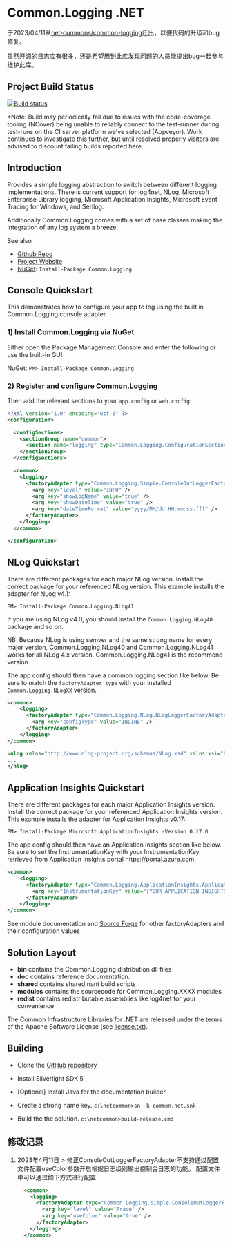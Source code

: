 # Common.Logging .NET

于2023/04/11从[net-commons/common-logging](https://github.com/net-commons/common-logging)迁出，以便代码的升级和bug修复。

虽然开源的日志库有很多，还是希望用到此库发现问题的人员能提出bug一起参与维护此库。

## Project Build Status

[![Build status](https://ci.appveyor.com/api/projects/status/nyht5oguhan7gk2c/branch/master?svg=true)](https://ci.appveyor.com/project/sbohlen/common-logging/branch/master)

*Note: Build may periodically fail due to issues with the code-coverage tooling (NCover) being unable to reliably connect to the test-runner during test-runs on the CI server platform we've selected (Appveyor).  Work continues to investigate this further, but until resolved properly visitors are advised to discount failing builds reported here. 

## Introduction

Provides a simple logging abstraction to switch between different logging implementations.
There is current support for log4net, NLog, Microsoft Enterprise Library logging, Microsoft Application Insights, Microsoft Event Tracing for Windows, and Serilog.

Additionally Common.Logging comes with a set of base classes making the integration of any log system a breeze.

See also

* [Github Repo](http://github.com/net-commons/common-logging)
* [Project Website](http://net-commons.github.io/common-logging)
* [NuGet](https://www.nuget.org/packages/Common.Logging/): `Install-Package Common.Logging` 

## Console Quickstart
This demonstrates how to configure your app to log using the built in Common.Logging console adapter.

### 1) Install Common.Logging via NuGet
Either open the Package Management Console and enter the following or use the built-in GUI

NuGet: `PM> Install-Package Common.Logging` 

### 2) Register and configure Common.Logging
Then add the relevant sections to your `app.config` or `web.config`:

```xml
<?xml version="1.0" encoding="utf-8" ?>
<configuration>

  <configSections>
    <sectionGroup name="common">
      <section name="logging" type="Common.Logging.ConfigurationSectionHandler, Common.Logging" />
    </sectionGroup>
  </configSections>

  <common>
    <logging>
      <factoryAdapter type="Common.Logging.Simple.ConsoleOutLoggerFactoryAdapter, Common.Logging">
        <arg key="level" value="INFO" />
        <arg key="showLogName" value="true" />
        <arg key="showDateTime" value="true" />
        <arg key="dateTimeFormat" value="yyyy/MM/dd HH:mm:ss:fff" />
      </factoryAdapter>
    </logging>
  </common>

</configuration>
```

## NLog Quickstart
There are different packages for each major NLog version. Install the correct package for your referenced NLog version. This example installs the adapter for NLog v4.1:

    PM> Install-Package Common.Logging.NLog41

If you are using NLog v4.0, you should install the `Common.Logging.NLog40` package and so on.  

NB: Because NLog is using semver and the same strong name for every major version, Common.Logging.NLog40 and Common.Logging.NLog41 works for all NLog 4.x version. Common.Logging.NLog41 is the recommend version

The app config should then have a common logging section like below. Be sure to match the `factoryAdapter type` with your installed `Common.Logging.NLogXX` version. 

```xml
<common>
    <logging>
      <factoryAdapter type="Common.Logging.NLog.NLogLoggerFactoryAdapter, Common.Logging.NLog41">
    	<arg key="configType" value="INLINE" />
      </factoryAdapter>
    </logging>
</common>

<nlog xmlns="http://www.nlog-project.org/schemas/NLog.xsd" xmlns:xsi="http://www.w3.org/2001/XMLSchema-instance">
...
</nlog>
```

## Application Insights Quickstart
There are different packages for each major Application Insights version. Install the correct package for your referenced Application Insights version. This example installs the adapter for Application Insights v0.17:

    PM> Install-Package Microsoft.ApplicationInsights -Version 0.17.0

The app config should then have an Application Insights section like below. Be sure to set the InstrumentationKey with your InstrumentationKey retrieved from Application Insights portal https://portal.azure.com.

```xml
<common>
    <logging>
      <factoryAdapter type="Common.Logging.ApplicationInsights.ApplicationInsightsLoggerFactoryAdapter, Common.Logging.ApplicationInsights">
    	<arg key="InstrumentationKey" value="[YOUR APPLICATION INSIGHTS INSTRUMENTATION KEY]" />
      </factoryAdapter>
    </logging>
</common>
```

See module documentation and [Source Forge](http://netcommon.sf.net/) for other factoryAdapters and their configuration values


## Solution Layout

* **bin** contains the Common.Logging distribution dll files
* **doc** contains reference documentation.
* **shared** contains shared nant build scripts
* **modules** contains the sourcecode for Common.Logging.XXXX modules
* **redist** contains redistributable assemblies like log4net for your convenience

The Common Infrastructure Libraries for .NET are released under the terms of the Apache Software License (see [license.txt](license.txt)).

## Building

* Clone the [GitHub repository](https://github.com/net-commons/common-logging) 

* Install Silverlight SDK 5

* [Optional] Install Java for the documentation builder

* Create a strong name key. `c:\netcommon>sn -k common.net.snk`

* Build the the solution. `c:\netcommon>build-release.cmd`

## 修改记录

1. 2023年4月11日 > 修正ConsoleOutLoggerFactoryAdapter不支持通过配置文件配置useColor参数开启根据日志级别输出控制台日志的功能。
   配置文件中可以通过如下方式进行配置
   
   ```xml
     <common>
       <logging>
         <factoryAdapter type="Common.Logging.Simple.ConsoleOutLoggerFactoryAdapter, Common.Logging">
           <arg key="level" value="Trace" />
           <arg key="useColor" value="true" />
         </factoryAdapter>
       </logging>
     </common>
   ```
   
   

